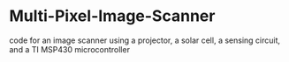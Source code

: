 # Multi-Pixel-Image-Scanner
code for an image scanner using a projector, a solar cell, a sensing circuit, and a TI MSP430 microcontroller

